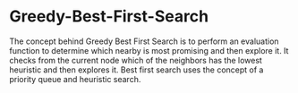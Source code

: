 # Greedy-Best-First-Search
The concept behind Greedy Best First Search is to perform an evaluation function to determine which nearby is most promising and then explore it. It checks from the current node which of the neighbors has the lowest heuristic and then explores it. Best first search uses the concept of a priority queue and heuristic search.
